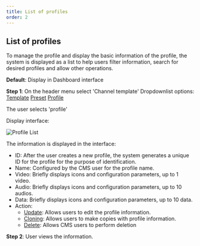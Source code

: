 ```yaml
---
title: List of profiles
order: 2
---
```


## List of profiles

To manage the profile and display the basic information of the profile, the system is displayed as a list to help users filter information, search for desired profiles and allow other operations.

**Default**: Display in Dashboard interface

**Step 1**: On the header menu select 'Channel template'
Dropdownlist options:
[Template]()
[Preset]()
[Profile](./2-profile-list.md)

The user selects 'profile'

Display interface:

![Profile List](/images/media-live/profile/list.png)

The information is displayed in the interface:

- ID: After the user creates a new profile, the system generates a unique ID for the profile for the purpose of identification.
- Name: Configured by the CMS user for the profile name.
- Video: Briefly displays icons and configuration parameters, up to 1 video.
- Audio: Briefly displays icons and configuration parameters, up to 10 audios.
- Data: Briefly displays icons and configuration parameters, up to 10 data.
- Action:
  - [Update](3-edit-profile.md): Allows users to edit the profile information.
  - [Cloning](4-duplicate.md): Allows users to make copies with profile information.
  - [Delete](5-delete.md): Allows CMS users to perform deletion

**Step 2**: User views the information.
